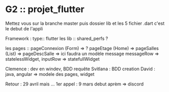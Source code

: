# G2 :: projet_flutter
Mettez vous sur la branche master puis dossier lib et les 5 fichier .dart c'est le debut de l'appli

Framework : type:: flutter 
  les lib ::
shared_perfs ?

  les pages ::
pageConnexion (Form) => ?
pageEtage (Home) => 
pageSalles (List) =>
pageDescSalle => ici faudra un modèle message 
  messageRow => statelessWidget,
  inputRow => statefullWidget

Clemence : dev en windev, BDD requête 
Svitlana : BDD creation 
David : java, angular => modele des pages, widget 

Retour : 29 avril mais ... 
1er appel : 9 mars debut aprèm => discord
